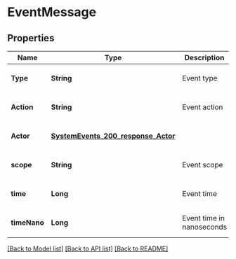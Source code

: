 # EventMessage
## Properties

| Name | Type | Description | Notes |
|------------ | ------------- | ------------- | -------------|
| **Type** | **String** | Event type | [optional] [default to null] |
| **Action** | **String** | Event action | [optional] [default to null] |
| **Actor** | [**SystemEvents_200_response_Actor**](SystemEvents_200_response_Actor.md) |  | [optional] [default to null] |
| **scope** | **String** | Event scope | [optional] [default to null] |
| **time** | **Long** | Event time | [optional] [default to null] |
| **timeNano** | **Long** | Event time in nanoseconds | [optional] [default to null] |

[[Back to Model list]](../README.md#documentation-for-models) [[Back to API list]](../README.md#documentation-for-api-endpoints) [[Back to README]](../README.md)

